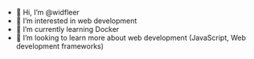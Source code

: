 - 👋 Hi, I’m @widfleer
- 👀 I’m interested in web development
- 🌱 I’m currently learning Docker
- 💞️ I’m looking to learn more about web development (JavaScript, Web development frameworks)
